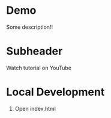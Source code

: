 # Demo

Some description!!

# Subheader

Watch tutorial on YouTube

# Local Development

1. Open index.html